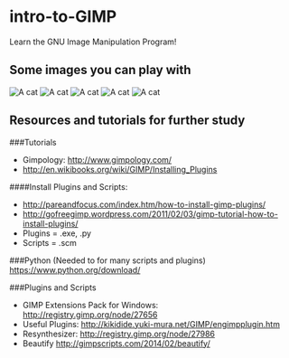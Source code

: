 intro-to-GIMP
=============

Learn the GNU Image Manipulation Program!

Some images you can play with
-----------------------------

![A cat](http://placekitten.com/200/300) 
![A cat](http://www.chloesplace.co.uk/kitten-01.jpg)
![A cat](http://kiddingkid.com/wp-content/uploads/2013/08/cats.jpg)
![A cat](http://lolomoda.com/wp-content/uploads/30192_1600x1200-4-cute-cats.jpg)
![A cat](http://4.bp.blogspot.com/-ZFFLHgN3hqI/UgJ5_rneGsI/AAAAAAAAApM/Qpa3-KaSqDU/s1600/TTDW+Title.png)


Resources and tutorials for further study
-----------------------------------------

###Tutorials
* Gimpology: http://www.gimpology.com/
* http://en.wikibooks.org/wiki/GIMP/Installing_Plugins 

####Install Plugins and Scripts: 
* http://pareandfocus.com/index.htm/how-to-install-gimp-plugins/ 
* http://gofreegimp.wordpress.com/2011/02/03/gimp-tutorial-how-to-install-plugins/
* Plugins = .exe, .py
* Scripts = .scm

###Python (Needed to for many scripts and plugins)
https://www.python.org/download/ 

###Plugins and Scripts
* GIMP Extensions Pack for Windows: http://registry.gimp.org/node/27656
* Useful Plugins: http://kikidide.yuki-mura.net/GIMP/engimpplugin.htm
* Resynthesizer: http://registry.gimp.org/node/27986
* Beautify http://gimpscripts.com/2014/02/beautify/ 
